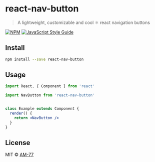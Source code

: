 # react-nav-button

> A lightweight, customizable and cool ⚛️ react navigation buttons

[![NPM](https://img.shields.io/npm/v/react-nav-button.svg)](https://www.npmjs.com/package/react-nav-button) [![JavaScript Style Guide](https://img.shields.io/badge/code_style-standard-brightgreen.svg)](https://standardjs.com)

## Install

```bash
npm install --save react-nav-button
```

## Usage

```jsx
import React, { Component } from 'react'

import NavButton from 'react-nav-button'


class Example extends Component {
  render() {
    return <NavButton />
  }
}
```

## License

MIT © [AM-77](https://github.com/AM-77)
